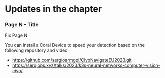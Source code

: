 # Updates in the chapter
### Page N - Title
Fix Page N

You can install a Coral Device to speed your detection based on the following repository and video:
- https://github.com/sergioarmgpl/CivoNavigateEU2023.git
- https://sergiops.xyz/talks/2023/k3s-neural-networks-computer-vision-civo/